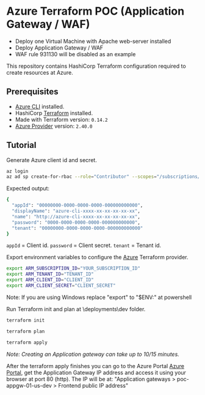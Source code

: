 # Azure Terraform POC (Application Gateway / WAF)
* Deploy one Virtual Machine with Apache web-server installed
* Deploy Application Gateway / WAF
* WAF rule 931130 will be disabled as an example

This repository contains HashiCorp Terraform configuration required to create resources at Azure.

## Prerequisites

* [Azure CLI](https://docs.microsoft.com/en-us/cli/azure/install-azure-cli?view=azure-cli-latest) installed.
* HashiCorp [Terraform](https://terraform.io/downloads.html) installed.
* Made with Terraform version: `0.14.2`
* [Azure Provider](https://www.terraform.io/docs/providers/azurerm/index.html) version: `2.40.0`

## Tutorial

Generate Azure client id and secret.

```bash
az login
az ad sp create-for-rbac --role="Contributor" --scopes="/subscriptions/YOUR_SUBSCRIPTION_ID"
```

Expected output:

```bash
{
  "appId": "00000000-0000-0000-0000-000000000000",
  "displayName": "azure-cli-xxxx-xx-xx-xx-xx-xx",
  "name": "http://azure-cli-xxxx-xx-xx-xx-xx-xx",
  "password": "0000-0000-0000-0000-000000000000",
  "tenant": "00000000-0000-0000-0000-000000000000"
}
```

`appId` = Client id.
`password` = Client secret.
`tenant` = Tenant id.

Export environment variables to configure the [Azure](https://www.terraform.io/docs/providers/azurerm/index.html) Terraform provider.

```bash
export ARM_SUBSCRIPTION_ID="YOUR_SUBSCRIPTION_ID"
export ARM_TENANT_ID="TENANT_ID"
export ARM_CLIENT_ID="CLIENT_ID"
export ARM_CLIENT_SECRET="CLIENT_SECRET"
```
Note: If you are using Windows replace "export" to "$ENV:" at powershell

Run Terraform init and plan at \deployments\dev folder.

```bash
terraform init
```

```bash
terraform plan
```

```bash
terraform apply
```

*Note: Creating an Application gateway can take up to 10/15 minutes.*

After the terraform apply finishes you can go to the Azure Portal  [Azure Portal](https://portal.azure.com/), get the Application Gateway IP address and access it using your browser at port 80 (http).
The IP will be at: "Application gateways > poc-appgw-01-us-dev > Frontend public IP address"
